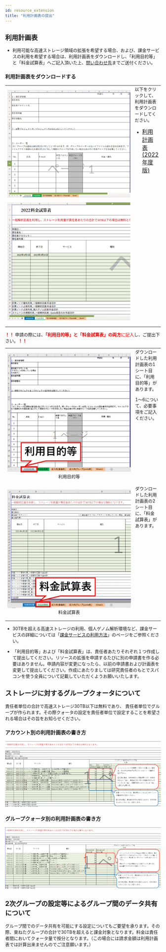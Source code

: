 ```yaml
---
id: resource_extension
title: "利用計画表の提出"
---
```


## 利用計画表


- 利用可能な高速ストレージ領域の拡張を希望する場合、および、課金サービスの利用を希望する場合は、利用計画表をダウンロードし、「利用目的等」と「料金試算表」へご記入頂いた上、[問い合わせ先](/application/reference)までご送付ください。




### 利用計画表をダウンロードする

<table>
<tr>
<td width="400" height="400" align="center">

![](usageTB_plain.png)

![](purpose_of_use_etc_plain.png)

</td>
<td valign="top">
以下をクリックして、利用計画表をダウンロードしてください。

[<ul><li><font size="+1.5">利用計画表(2022年度版)</font></li></ul>](/files/usage_plan-ver2.3.3-2022.xlsx)
</td>
</tr>
</table>

<font color="red"><b>！！</b></font> 申請の際には、<font color="red"><b>「利用目的等」と「料金試算表」の両方</b>に記入</font>し、ご提出下さい。<font color="red"><b>！！</b></font> 
<table>
<tr>
<td width="400" height="400" align="center">

![](purpose_of_use_etc.png)
利用目的等
</td>
<td valign="top">
ダウンロードした利用計画表の1シート目に、「利用目的等」があります。

1〜6について、必要事項をご記入ください。
</td>
</tr>
<tr>
<td width="400" height="400" align="center">

![](usageTB.png)
料金試算表
</td>
<td valign="top">
ダウンロードした利用計画表の2シート目に、「料金試算表」があります。
</td>

</tr>
</table>


- 30TBを超える高速ストレージの利用、個人ゲノム解析環境など、課金サービスの詳細については「[課金サービスの利用方法](/application/billing_service)」のページをご参照ください。


- 「利用目的等」および「料金試算表」は、責任者あたりそれぞれ１つ作成して提出してください。リソースの拡張を申請するたびに別の申請書を作る必要はありません。申請内容が変更になったら、以前の申請書および計画表を変更して提出してください。作成にあたりましては研究責任者のもとでスパコンを使う全員について記載していただくようお願いいたします。


## ストレージに対するグループクォータについて

責任者単位の合計で高速ストレージ30TB以下は無料であり、 責任者単位でグループが作られます。その際クォータの設定を責任者単位で設定することを希望される場合はその旨をお知らせください。


### アカウント別の利用計画表の書き方
![](usage_plan_table1.png)

### グループクォータ別の利用計画表の書き方
![](usage_plan_table2.png)



## 2次グループの設定等によるグループ間のデータ共有について

グループ間でのデータ共有を可能にする設定についてもご要望を承ります。その際、束ねたグループの合計で30TBを超えると課金対象となります。料金は責任者間においてクォータ量で按分となります。（この場合には請求金額は利用計画表では計算出来ませんのでご注意願います。）

